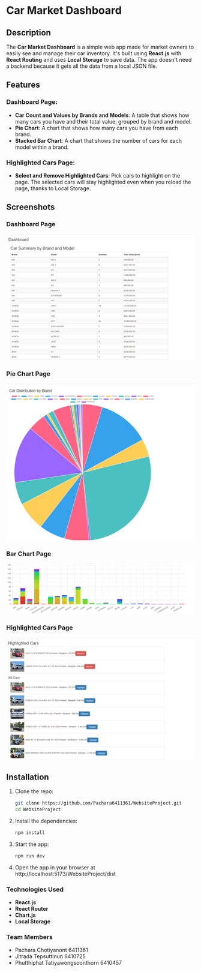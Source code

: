 # Car Market Dashboard

## Description
The **Car Market Dashboard** is a simple web app made for market owners to easily see and manage their car inventory. It's built using **React.js** with **React Routing** and uses **Local Storage** to save data. The app doesn't need a backend because it gets all the data from a local JSON file.

## Features

### Dashboard Page:
- **Car Count and Values by Brands and Models**: A table that shows how many cars you have and their total value, grouped by brand and model.
- **Pie Chart**: A chart that shows how many cars you have from each brand.
- **Stacked Bar Chart**: A chart that shows the number of cars for each model within a brand.

### Highlighted Cars Page:
- **Select and Remove Highlighted Cars**: Pick cars to highlight on the page. The selected cars will stay highlighted even when you reload the page, thanks to Local Storage.

## Screenshots

### Dashboard Page
![Dashboard Page](./img/dashboard.png)

### Pie Chart Page
![Pie Chart Page](./img/pie-chart.png)

### Bar Chart Page
![Bar Chart Page](./img/bar-chart.png)

### Highlighted Cars Page
![Highlighted Cars Page](./img/highlighted-cars.png)

## Installation

1. Clone the repo:
   ```bash
   git clone https://github.com/Pachara6411361/WebsiteProject.git
   cd WebsiteProject
2. Install the dependencies:
   ```bash
   npm install
3. Start the app:
   ```bash
   npm run dev
4. Open the app in your browser at http://localhost:5173/WebsiteProject/dist

### Technologies Used
- **React.js**
- **React Router**
- **Chart.js**
- **Local Storage**

### Team Members

* Pachara Chotiyanont 6411361
* Jitrada Tepsuttinun 6410725
* Phutthiphat Tatiyawongsoonthorn 6410457



